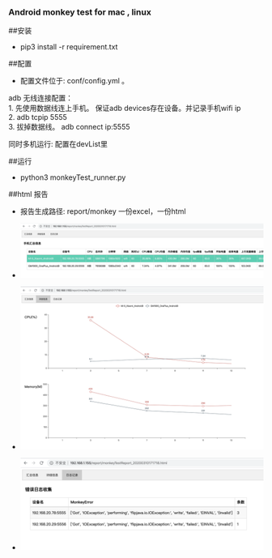 ### Android monkey test for mac , linux


##安装
- pip3 install -r requirement.txt

##配置
- 配置文件位于: conf/config.yml 。

adb 无线连接配置：  
    1. 先使用数据线连上手机。 保证adb devices存在设备。并记录手机wifi ip  
    2. adb tcpip 5555  
    3. 拔掉数据线。 adb connect ip:5555  

同时多机运行: 配置在devList里


##运行
- python3 monkeyTest_runner.py

##html 报告
- 报告生成路径: report/monkey  一份excel，一份html
- ![avatar](img/summary.jpg)

- ![avatar](img/detail.jpg)

- ![avatar](img/trace.jpg)

